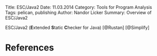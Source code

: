 Title: ESC/Java2
Date: 11.03.2014
Category: Tools for Program Analysis
Tags: pelican, publishing
Author: Nandor Licker
Summary: Overview of ESC/Java2

ESC/Java2 (**E**xtended **S**tatic **C**hecker for Java) [@Rustan] [@Simplify]

References
==========

[@Rustan "K. Rustan M. Leino, Greg Nelson, and James B. Saxe. ESC/Java User's Manual, 2000:"]: ftp://gatekeeper.research.compaq.com/pub/DEC/SRC/technical-notes/SRC-2000-002.html
[@Simplify "D. Detlefts, G. Nelson, and J. Saxe. Simplify: A Theorem Prover for Program Checking"]: http://research.microsoft.com/en-us/um/people/qadeer/cse599f/papers/p365-detlefs.pdf
